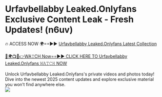 # Urfavbellabby Leaked.Onlyfans Exclusive Content Leak - Fresh Updates! (n6uv)

🔥 ACCESS NOW 🌍==►► <a href="https://tinyurl.com/kvy9nzfs" rel="nofollow">Urfavbellabby Leaked.Onlyfans Latest Collection</a>
<br><br>
[🔴🌍📺📱👉WA𝚃CH Now==►► CLICK HERE TO Urfavbellabby Leaked.Onlyfans 𝚆𝙰𝚃𝙲𝙷 NOW](https://tinyurl.com/kvy9nzfs)
<br><br>
Unlock Urfavbellabby Leaked.Onlyfans's private videos and photos today! Dive into the newest 2025 content updates and explore exclusive material you won’t find anywhere else.
<br>
<a href="https://tinyurl.com/kvy9nzfs" rel="nofollow" data-target="animated-image.originalLink"><img src="https://camo.githubusercontent.com/8a4f000d20f83aca3bf7ec5f350d767afa0574a8a352519fd8cfa583a6f93a33/68747470733a2f2f692e696d6775722e636f6d2f644a486b345a712e676966" data-canonical-src="https://i.imgur.com/dJHk4Zq.gif" style="max-width: 100%; display: inline-block;" data-target="animated-image.originalImage"></a>
<br>
